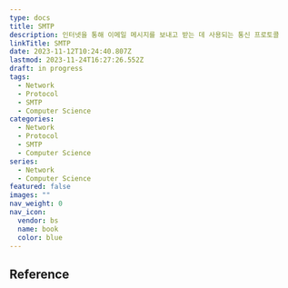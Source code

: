 ```yaml
---
type: docs
title: SMTP
description: 인터넷을 통해 이메일 메시지를 보내고 받는 데 사용되는 통신 프로토콜
linkTitle: SMTP
date: 2023-11-12T10:24:40.807Z
lastmod: 2023-11-24T16:27:26.552Z
draft: in progress
tags:
  - Network
  - Protocol
  - SMTP
  - Computer Science
categories:
  - Network
  - Protocol
  - SMTP
  - Computer Science
series:
  - Network
  - Computer Science
featured: false
images: ""
nav_weight: 0
nav_icon:
  vendor: bs
  name: book
  color: blue
---
```


## Reference
